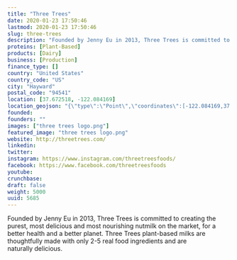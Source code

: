 ```yaml
---
title: "Three Trees"
date: 2020-01-23 17:50:46
lastmod: 2020-01-23 17:50:46
slug: three-trees
description: "Founded by Jenny Eu in 2013, Three Trees is committed to creating the purest, most delicious and most nourishing nutmilk on the market, for a better health and a better planet. Three Trees plant-based milks are thoughtfully made with only 2-5 real food ingredients and are naturally delicious."
proteins: [Plant-Based]
products: [Dairy]
business: [Production]
finance_type: []
country: "United States"
country_code: "US"
city: "Hayward"
postal_code: "94541"
location: [37.672518, -122.084169]
location_geojson: "{\"type\":\"Point\",\"coordinates\":[-122.084169,37.672518]}"
founded: 
founders: ""
images: ["three trees logo.png"]
featured_image: "three trees logo.png"
website: http://threetrees.com/
linkedin: 
twitter: 
instagram: https://www.instagram.com/threetreesfoods/
facebook: https://www.facebook.com/threetreesfoods
youtube: 
crunchbase: 
draft: false
weight: 5000
uuid: 5685
---
```

Founded by Jenny Eu in 2013, Three Trees is committed to creating the purest, most delicious and most nourishing nutmilk on the market, for a better health and a better planet. Three Trees plant-based milks are thoughtfully made with only 2-5 real food ingredients and are naturally delicious.
